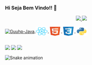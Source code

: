 ### Hi Seja Bem Vindo!! 👋
<!-- BARRA DE STATUS-->
<div align="center">
  <a href="https://github.com/Guuhp">
  <img height="180em" src="https://github-readme-stats.vercel.app/api?username=Guuhp&show_icons=true&theme=omni&include_all_commits=true&count_private=true"/>
  <img height="180em" src="https://github-readme-stats.vercel.app/api/top-langs/?username=Guuhp&layout=compact&langs_count=7&theme=omni"/>
</div>
  
<!-- LINGUAGENS QUE USO--> 
<div style="display: inline_block"><br>
  <img align="center" alt="Guuhp-Java" height="30" width="40" src="https://cdn.jsdelivr.net/gh/devicons/devicon/icons/java/java-original.svg" />
  
  <img align="center" alt="Guuhp-React" height="30" width="40" src="https://raw.githubusercontent.com/devicons/devicon/master/icons/react/react-original.svg">
  <img align="center" alt="Guuhp-HTML" height="30" width="40" src="https://raw.githubusercontent.com/devicons/devicon/master/icons/html5/html5-original.svg">
  <img align="center" alt="Guuhp-CSS" height="30" width="40" src="https://raw.githubusercontent.com/devicons/devicon/master/icons/css3/css3-original.svg">
  <img align="center" alt="Guuhp-Python" height="30" width="40" src="https://raw.githubusercontent.com/devicons/devicon/master/icons/python/python-original.svg">
  
</div>
  
  ##
 
<!-- REDES SOCIAIS -->
<div> 

  <a href="https://instagram.com/lluiz_gustavoo" target="_blank"><img src="https://img.shields.io/badge/-Instagram-%23E4405F?style=for-the-badge&logo=instagram&logoColor=white" target="_blank"></a>
  <a href = "mailto:lg645471@gmail.com"><img src="https://img.shields.io/badge/-Gmail-%23333?style=for-the-badge&logo=gmail&logoColor=white" target="_blank"></a>
  <a href="https://www.linkedin.com/in/luiz-gustavo-26a3b1161" target="_blank"><img src="https://img.shields.io/badge/-LinkedIn-%230077B5?style=for-the-badge&logo=linkedin&logoColor=white" target="_blank"></a> 

  
<!-- Cobrinha-->
 ![Snake animation](https://github.com/Guuhp/Guuhp/blob/output/github-contribution-grid-snake.svg)
  </div>
